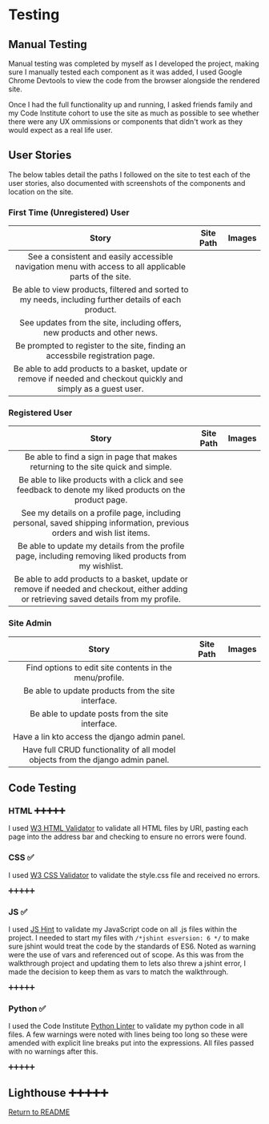 # Testing

## Manual Testing
Manual testing was completed by myself as I developed the project, making sure I manually tested each component as it was added, I used Google Chrome Devtools to view the code from the browser alongside the rendered site.

Once I had the full functionality up and running, I asked friends family and my Code Institute cohort to use the site as much as possible to see whether there were any UX ommissions or components that didn't work as they would expect as a real life user.

## User Stories
The below tables detail the paths I followed on the site to test each of the user stories, also documented with screenshots of the components and location on the site.

### First Time (Unregistered) User

|                                                                       Story                                                                        | Site Path | Images |
| :------------------------------------------------------------------------------------------------------------------------------------------------: | :-------: | :---: |
|See a consistent and easily accessible navigation menu with access to all applicable parts of the site.|||
|Be able to view products, filtered and sorted to my needs, including further details of each product.|||
|See updates from the site, including offers, new products and other news.|||
|Be prompted to register to the site, finding an accessbile registration page.|||
|Be able to add products to a basket, update or remove if needed and checkout quickly and simply as a guest user.|||

### Registered User

|                                                                       Story                                                                        | Site Path | Images |
| :------------------------------------------------------------------------------------------------------------------------------------------------: | :-------: | :---: |
|Be able to find a sign in page that makes returning to the site quick and simple.|||
|Be able to like products with a click and see feedback to denote my liked products on the product page.|||
|See my details on a profile page, including personal, saved shipping information, previous orders and wish list items.|||
|Be able to update my details from the profile page, including removing liked products from my wishlist.|||
|Be able to add products to a basket, update or remove if needed and checkout, either adding or retrieving saved details from my profile.|||

### Site Admin

|                                                                       Story                                                                        | Site Path | Images |
| :------------------------------------------------------------------------------------------------------------------------------------------------: | :-------: | :---: |
|Find options to edit site contents in the menu/profile.|||
|Be able to update products from the site interface.|||
|Be able to update posts from the site interface.|||
|Have a lin kto access the django admin panel.|||
|Have full CRUD functionality of all model objects from the django admin panel.|||

## Code Testing

### HTML ➕➕➕➕➕

I used [W3 HTML Validator](https://validator.w3.org/) to validate all HTML files by URI, pasting each page into the address bar and checking to ensure no errors were found.


### CSS ✅

I used [W3 CSS Validator](https://jigsaw.w3.org/css-validator/validator) to validate the style.css file and received no errors.

➕➕➕➕➕

### JS ✅

I used [JS Hint](https://jshint.com/) to validate my JavaScript code on all .js files within the project. I needed to start my files with `/*jshint esversion: 6 */` to make sure jshint would treat the code by the standards of ES6. Noted as warning were the use of vars and referenced out of scope. As this was from the walkthrough project and updating them to lets also threw a jshint error, I made the decision to keep them as vars to match the walkthrough.

➕➕➕➕➕

### Python ✅

I used the Code Institute [Python Linter](https://pep8ci.herokuapp.com/) to validate my python code in all files. A few warnings were noted with lines being too long so these were amended with explicit line breaks put into the expressions. All files passed with no warnings after this.

➕➕➕➕➕

## Lighthouse ➕➕➕➕➕




[Return to README](README.md)
